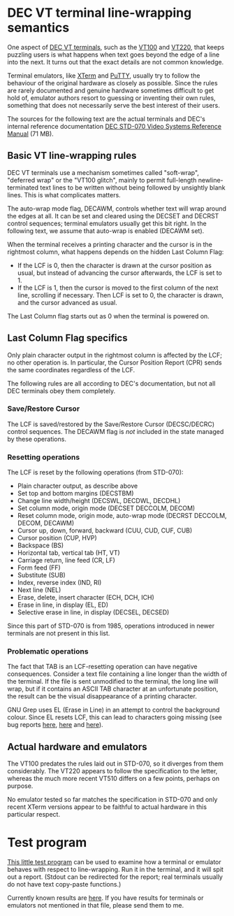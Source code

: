 # DEC VT terminal line-wrapping semantics

One aspect of [DEC VT terminals](http://vt100.net), such as the
[VT100](https://en.wikipedia.org/wiki/VT100) and
[VT220](https://en.wikipedia.org/wiki/VT220), that keeps puzzling
users is what happens when text goes beyond the edge of a line into
the next. It turns out that the exact details are not common
knowledge.

Terminal emulators, like
[XTerm](http://invisible-island.net/xterm/xterm.html) and
[PuTTY](http://www.putty.org), usually try to follow the behaviour of
the original hardware as closely as possible. Since the rules are
rarely documented and genuine hardware sometimes difficult to get hold of,
emulator authors resort to guessing or inventing their own rules,
something that does not necessarily serve the best interest of their
users.

The sources for the following text are the actual terminals and DEC's
internal reference documentation [DEC STD-070 Video Systems Reference
Manual](http://bitsavers.trailing-edge.com/pdf/dec/standards/EL-SM070-00_DEC_STD_070_Video_Systems_Reference_Manual_Dec91.pdf)
(71 MB).

## Basic VT line-wrapping rules

DEC VT terminals use a mechanism sometimes called "soft-wrap",
"deferred wrap" or the "VT100 glitch", mainly to permit full-length
newline-terminated text lines to be written without being followed by
unsightly blank lines. This is what complicates matters.

The auto-wrap mode flag, DECAWM, controls whether text will wrap
around the edges at all. It can be set and cleared using the DECSET
and DECRST control sequences; terminal emulators usually get this
bit right. In the following text, we assume that auto-wrap is enabled
(DECAWM set).

When the terminal receives a printing character and the cursor is in
the rightmost column, what happens depends on the hidden Last Column
Flag:

* If the LCF is 0, then the character is drawn at the cursor position
  as usual, but instead of advancing the cursor afterwards, the LCF is
  set to 1.
* If the LCF is 1, then the cursor is moved to the first column of the
  next line, scrolling if necessary. Then LCF is set to 0, the
  character is drawn, and the cursor advanced as usual.

The Last Column flag starts out as 0 when the terminal is powered on.

## Last Column Flag specifics

Only plain character output in the rightmost column is affected by the
LCF; no other operation is. In particular, the Cursor Position Report
(CPR) sends the same coordinates regardless of the LCF.

The following rules are all according to DEC's documentation, but not
all DEC terminals obey them completely.

### Save/Restore Cursor

The LCF is saved/restored by the Save/Restore Cursor (DECSC/DECRC)
control sequences. The DECAWM flag is _not_ included in the state
managed by these operations.

### Resetting operations

The LCF is reset by the following operations (from STD-070):

* Plain character output, as describe above
* Set top and bottom margins (DECSTBM)
* Change line width/height (DECSWL, DECDWL, DECDHL)
* Set column mode, origin mode (DECSET DECCOLM, DECOM)
* Reset column mode, origin mode, auto-wrap mode
  (DECRST DECCOLM, DECOM, DECAWM)
* Cursor up, down, forward, backward (CUU, CUD, CUF, CUB)
* Cursor position (CUP, HVP)
* Backspace (BS)
* Horizontal tab, vertical tab (HT, VT)
* Carriage return, line feed (CR, LF)
* Form feed (FF)
* Substitute (SUB)
* Index, reverse index (IND, RI)
* Next line (NEL)
* Erase, delete, insert character (ECH, DCH, ICH)
* Erase in line, in display (EL, ED)
* Selective erase in line, in display (DECSEL, DECSED)

Since this part of STD-070 is from 1985, operations introduced in
newer terminals are not present in this list.

### Problematic operations

The fact that TAB is an LCF-resetting operation can have negative
consequences.  Consider a text file containing a line longer than the
width of the terminal.  If the file is sent unmodified to the
terminal, the long line will wrap, but if it contains an ASCII TAB
character at an unfortunate position, the result can be the visual
disappearance of a printing character.

GNU Grep uses EL (Erase in Line) in an attempt to control the
background colour. Since EL resets LCF, this can lead to characters
going missing (see bug reports
[here](https://bugs.debian.org/cgi-bin/bugreport.cgi?bug=712024),
[here](https://bugzilla.redhat.com/show_bug.cgi?id=1006310) and
[here](https://debbugs.gnu.org/cgi/bugreport.cgi?bug=15444)).

## Actual hardware and emulators

The VT100 predates the rules laid out in STD-070, so it diverges from
them considerably. The VT220 appears to follow the specification to
the letter, whereas the much more recent VT510 differs on a few
points, perhaps on purpose.

No emulator tested so far matches the specification in STD-070 and
only recent XTerm versions appear to be faithful to actual hardware
in this particular respect.

# Test program

[This little test program](wraptest.c) can be used to examine how a
terminal or emulator behaves with respect to line-wrapping. Run it in
the terminal, and it will spit out a report. (Stdout can be redirected
for the report; real terminals usually do not have text copy-paste
functions.)

Currently known results are [here](results.txt). If you have results
for terminals or emulators not mentioned in that file, please send
them to me.
